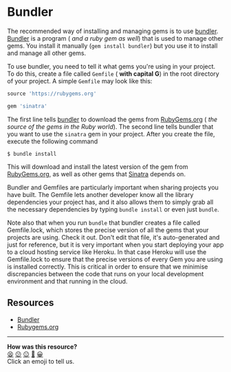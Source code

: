 # Bundler

The recommended way of installing and managing gems is to use [bundler](http://bundler.io). [Bundler](http://bundler.io) is a program ( _and a ruby gem as well_) that is used to manage other gems. You install it manually (`gem install bundler`) but you use it to install and manage all other gems.

To use bundler, you need to tell it what gems you're using in your project. To do this, create a file called `Gemfile` ( **with capital G**) in the root directory of your project. A simple `Gemfile` may look like this:

````ruby
source 'https://rubygems.org'

gem 'sinatra'
````

The first line tells [bundler](http://bundler.io) to download the gems from [RubyGems.org](https://www.rubygems.org) ( _the source of the gems in the Ruby world_). The second line tells bundler that you want to use the `sinatra` gem in your project. After you create the file, execute the following command

````
$ bundle install
````

This will download and install the latest version of the gem from [RubyGems.org](https://www.rubygems.org), as well as other gems that [Sinatra](http://sinatrarb.com) depends on.

Bundler and Gemfiles are particularly important when sharing projects you have built.  The Gemfile lets another developer know all the library dependencies your project has, and it also allows them to simply grab all the necessary dependencies by typing `bundle install` or even just `bundle`.

Note also that when you run `bundle` that bundler creates a file called Gemfile.lock, which stores the precise version of all the gems that your projects are using.  Check it out.  Don't edit that file, it's auto-generated and just for reference, but it is very important when you start deploying your app to a cloud hosting service like Heroku.  In that case Heroku will use the Gemfile.lock to ensure that the precise versions of every Gem you are using is installed correctly.  This is critical in order to ensure that we minimise discrepancies between the code that runs on your local development environment and that running in the cloud.

## Resources

- [Bundler](http://bundler.io)
- [Rubygems.org](https://www.rubygems.org)

<!-- BEGIN GENERATED SECTION DO NOT EDIT -->

---

**How was this resource?**  
[😫](https://airtable.com/shrUJ3t7KLMqVRFKR?prefill_Repository=makersacademy/course&prefill_File=pills/bundler.md&prefill_Sentiment=😫) [😕](https://airtable.com/shrUJ3t7KLMqVRFKR?prefill_Repository=makersacademy/course&prefill_File=pills/bundler.md&prefill_Sentiment=😕) [😐](https://airtable.com/shrUJ3t7KLMqVRFKR?prefill_Repository=makersacademy/course&prefill_File=pills/bundler.md&prefill_Sentiment=😐) [🙂](https://airtable.com/shrUJ3t7KLMqVRFKR?prefill_Repository=makersacademy/course&prefill_File=pills/bundler.md&prefill_Sentiment=🙂) [😀](https://airtable.com/shrUJ3t7KLMqVRFKR?prefill_Repository=makersacademy/course&prefill_File=pills/bundler.md&prefill_Sentiment=😀)  
Click an emoji to tell us.

<!-- END GENERATED SECTION DO NOT EDIT -->
